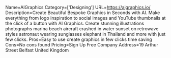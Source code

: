 Name=AIGraphics
Category=['Designing']
URL=https://aigraphics.io/
Description=Create Beautiful Bespoke Graphics in Seconds with AI. Make everything from logo inspiration to social images and YouTube thumbnails at the click of a button with AI Graphics. Create stunning illustrations photographs marina beach aircraft crashed in water sunset on retrowave styles astronaut wearing sunglasses elephant in Thailand and more with just few clicks.
Pros=Easy to use create graphics in few clicks time saving
Cons=No cons found
Pricing=Sign Up Free
Company Address=19 Arthur Street Belfast United Kingdom
